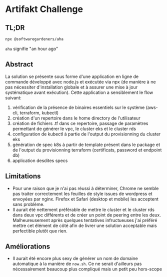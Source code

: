 # Artifakt Challenge

## TL;DR

```bash
npx @softwaregardeners/aha
```

`aha` signifie "an hour ago"

## Abstract

La solution se présente sous forme d'une application en ligne de commande développé avec node.js et exécutée via npx (de manière à ne pas nécessiter d'installation globale et à assurer une mise à jour systématique avant exécution).
Cette application a sensiblement le flow suivant:

1. vérification de la présence de binaires essentiels sur le système (aws-cli, terraform, kubectl)
2. création d'un repertoire dans le home directory de l'utilisateur
3. création de fichiers .tf dans ce repertoire, passage de paramètres permettant de générer le vpc, le cluster eks et le cluster rds
4. configuration de kubectl à partie de l'output du provisionning du cluster eks
5. génération de spec k8s à partir de template présent dans le package et de l'output du provisionning terraform (certificats, password et endpoint db)
6. application desdites specs

## Limitations

- Pour une raison que je n'ai pas réussi à déterminer, Chrome ne semble pas traiter correctement les feuilles de style issues de wordpress et envoyées par nginx. Firefox et Safari (desktop et mobile) les acceptent sans problème.
- Il aurait été nettement préférable de mettre le cluster et le cluster rds dans deux vpc différents et de créer un point de peering entre les deux. Malheureusement après quelques tentatives infructueuses j'ai préféré mettre cet élément de côté afin de livrer une solution acceptable mais perfectible plutôt que rien.

## Améliorations

- Il aurait été encore plus sexy de générer un nom de domaine automatique à la manière de `now.sh`. Ce ne serait d'ailleurs pas nécessairement beaucoup plus compliqué mais un petit peu hors-scope
